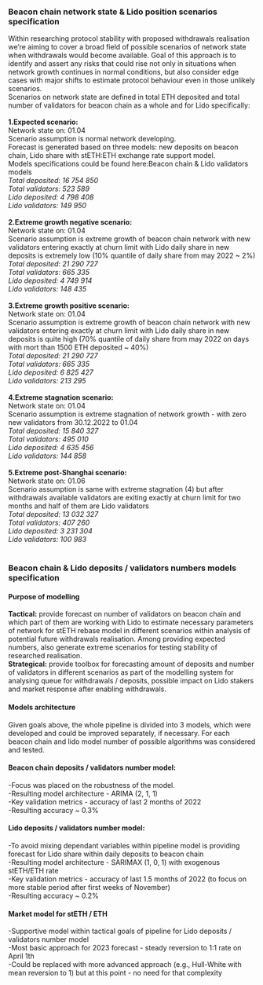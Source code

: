 <h3>Beacon chain network state & Lido position scenarios specification</h3>

Within researching protocol stability with proposed withdrawals realisation we’re aiming to cover a broad field of possible scenarios of network state when withdrawals would become available. Goal of this approach is to identify and assert any risks that could rise not only in situations when network growth continues in normal conditions, but also consider edge cases with major shifts to estimate protocol behaviour even in those unlikely scenarios.
<br>
Scenarios on network state are defined in total ETH deposited and total number of validators for beacon chain as a whole and for Lido specifically:<br><br>
<b>1.Expected scenario:</b><br>
Network state on: 01.04<br>
Scenario assumption is normal network developing.<br>
Forecast is generated based on three models: new deposits on beacon chain, Lido share with stETH:ETH exchange rate support model.<br>
Models specifications could be found here:Beacon chain & Lido validators models<br>
*Total deposited: 16 754 850<br>
Total validators: 523 589<br>
Lido deposited: 4 798 408<br>
Lido validators: 149 950*<br><br>
<b>2.Extreme  growth negative scenario:</b><br>
Network state on: 01.04<br>
Scenario assumption is extreme growth of beacon chain network with new validators entering exactly at churn limit with Lido daily share in new deposits is extremely low (10% quantile of daily share from may 2022 ~ 2%)<br>
*Total deposited: 21 290 727<br>
Total validators: 665 335<br>
Lido deposited: 4 749 914<br>
Lido validators: 148 435*<br><br>
<b>3.Extreme  growth positive scenario:</b><br>
Network state on: 01.04<br>
Scenario assumption is extreme growth of beacon chain network with new validators entering exactly at churn limit with Lido daily share in new deposits is quite high (70% quantile of daily share from may 2022 on days with mort than 1500 ETH deposited ~ 40%)<br>
*Total deposited: 21 290 727<br>
Total validators: 665 335<br>
Lido deposited: 6 825 427<br>
Lido validators: 213 295*<br><br>
<b>4.Extreme  stagnation scenario:</b><br>
Network state on: 01.04<br>
Scenario assumption is extreme stagnation of network growth - with zero new validators from 30.12.2022 to 01.04<br>
*Total deposited: 15 840 327<br>
Total validators: 495 010<br>
Lido deposited: 4 635 456<br>
Lido validators: 144 858*<br><br>
<b>5.Extreme  post-Shanghai scenario:</b><br>
Network state on: 01.06<br>
Scenario assumption is same with extreme stagnation (4) but after withdrawals available validators are exiting exactly at churn limit for two months and half of them are Lido validators<br>
*Total deposited: 13 032 327<br>
Total validators: 407 260<br>
Lido deposited: 3 231 304<br>
Lido validators: 100 983*<br><br>



<h3>Beacon chain & Lido deposits / validators numbers models specification</h3>
<h4>Purpose of modelling </h4>
<b>Tactical:</b> provide forecast on number of validators on beacon chain and which part of them are working with Lido to estimate necessary parameters of network for stETH rebase model in different scenarios within analysis of potential future withdrawals realisation. Among providing expected numbers, also generate extreme scenarios for testing stability of researched realisation. <br>
<b>Strategical:</b> provide toolbox for forecasting amount of deposits and number of validators in different scenarios as part of the modelling system for analysing queue for withdrawals / deposits, possible impact on Lido stakers and market response after enabling withdrawals.
<h4>Models architecture</h4>
Given goals above, the whole pipeline is divided into 3 models, which were developed and could be improved separately, if necessary.
For each beacon chain and lido model number of possible algorithms was considered and tested. <br>
<h4>Beacon chain deposits / validators number model:</h4>
-Focus was placed on the robustness of the model.<br>
-Resulting model architecture - ARIMA (2, 1, 1)<br>
-Key validation metrics - accuracy of last 2 months of 2022<br>
-Resulting accuracy ~ 0.3%<br>
<h4>Lido deposits / validators number model:</h4>
-To avoid mixing dependant variables within pipeline model is providing forecast for Lido share within daily deposits to beacon chain<br>
-Resulting model architecture - SARIMAX (1, 0, 1) with exogenous stETH/ETH rate<br>
-Key validation metrics - accuracy of last 1.5 months of 2022 (to focus on more stable period after first weeks of November)<br>
-Resulting accuracy ~ 0.2%<br>
<h4>Market model for stETH / ETH</h4>
-Supportive model within tactical goals of pipeline for Lido deposits / validators number model<br>
-Most basic approach for 2023 forecast - steady reversion to 1:1 rate on April 1th<br>
-Could be replaced with more advanced approach (e.g., Hull-White with mean reversion to 1) but at this point - no need for that complexity
